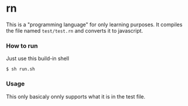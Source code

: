 # rn

This is a "programming language" for only learning purposes. It compiles the file named `test/test.rn` and converts it to javascript.

### How to run

Just use this build-in shell
 
```
$ sh run.sh
```

### Usage

This only basicaly onnly supports what it is in the test file.